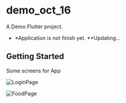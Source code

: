 # demo_oct_16

A Demo Flutter project.
* *Application is not finish yet.
**Updating...

## Getting Started
Some screens for App

![LoginPage](https://github.com/vdphuoc/demo1610/assets/147540628/dfac389b-57cf-4629-bc80-eeb79fc26f0d)

![FoodPage](https://github.com/vdphuoc/demo1610/assets/147540628/7bc0b665-78f1-4ff0-9207-cf5698eb3975)
